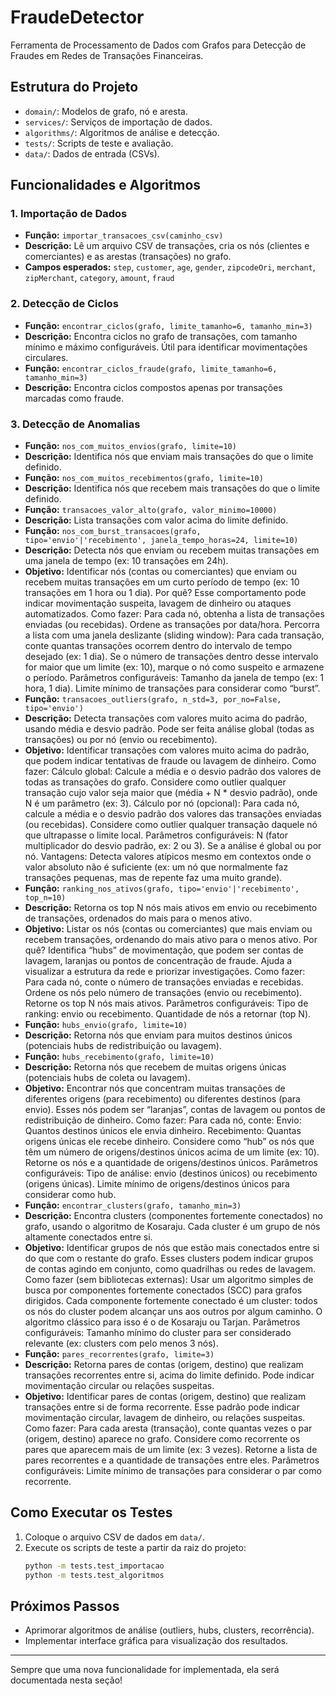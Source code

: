 # FraudeDetector

Ferramenta de Processamento de Dados com Grafos para Detecção de Fraudes em Redes de Transações Financeiras.

## Estrutura do Projeto

- `domain/`: Modelos de grafo, nó e aresta.
- `services/`: Serviços de importação de dados.
- `algorithms/`: Algoritmos de análise e detecção.
- `tests/`: Scripts de teste e avaliação.
- `data/`: Dados de entrada (CSVs).

## Funcionalidades e Algoritmos

### 1. Importação de Dados
- **Função:** `importar_transacoes_csv(caminho_csv)`
- **Descrição:** Lê um arquivo CSV de transações, cria os nós (clientes e comerciantes) e as arestas (transações) no grafo.
- **Campos esperados:** `step`, `customer`, `age`, `gender`, `zipcodeOri`, `merchant`, `zipMerchant`, `category`, `amount`, `fraud`

### 2. Detecção de Ciclos
- **Função:** `encontrar_ciclos(grafo, limite_tamanho=6, tamanho_min=3)`
- **Descrição:** Encontra ciclos no grafo de transações, com tamanho mínimo e máximo configuráveis. Útil para identificar movimentações circulares.
- **Função:** `encontrar_ciclos_fraude(grafo, limite_tamanho=6, tamanho_min=3)`
- **Descrição:** Encontra ciclos compostos apenas por transações marcadas como fraude.

### 3. Detecção de Anomalias
- **Função:** `nos_com_muitos_envios(grafo, limite=10)`
- **Descrição:** Identifica nós que enviam mais transações do que o limite definido.
- **Função:** `nos_com_muitos_recebimentos(grafo, limite=10)`
- **Descrição:** Identifica nós que recebem mais transações do que o limite definido.
- **Função:** `transacoes_valor_alto(grafo, valor_minimo=10000)`
- **Descrição:** Lista transações com valor acima do limite definido.
- **Função:** `nos_com_burst_transacoes(grafo, tipo='envio'|'recebimento', janela_tempo_horas=24, limite=10)`
- **Descrição:** Detecta nós que enviam ou recebem muitas transações em uma janela de tempo (ex: 10 transações em 24h).
- **Objetivo:** Identificar nós (contas ou comerciantes) que enviam ou recebem muitas transações em um curto período de tempo (ex: 10 transações em 1 hora ou 1 dia).
Por quê?
Esse comportamento pode indicar movimentação suspeita, lavagem de dinheiro ou ataques automatizados.
Como fazer:
Para cada nó, obtenha a lista de transações enviadas (ou recebidas).
Ordene as transações por data/hora.
Percorra a lista com uma janela deslizante (sliding window):
Para cada transação, conte quantas transações ocorrem dentro do intervalo de tempo desejado (ex: 1 dia).
Se o número de transações dentro desse intervalo for maior que um limite (ex: 10), marque o nó como suspeito e armazene o período.
Parâmetros configuráveis:
Tamanho da janela de tempo (ex: 1 hora, 1 dia).
Limite mínimo de transações para considerar como “burst”.
- **Função:** `transacoes_outliers(grafo, n_std=3, por_no=False, tipo='envio')`
- **Descrição:** Detecta transações com valores muito acima do padrão, usando média e desvio padrão. Pode ser feita análise global (todas as transações) ou por nó (envio ou recebimento).
- **Objetivo:** Identificar transações com valores muito acima do padrão, que podem indicar tentativas de fraude ou lavagem de dinheiro.
Como fazer:
Cálculo global:
Calcule a média e o desvio padrão dos valores de todas as transações do grafo.
Considere como outlier qualquer transação cujo valor seja maior que (média + N * desvio padrão), onde N é um parâmetro (ex: 3).
Cálculo por nó (opcional):
Para cada nó, calcule a média e o desvio padrão dos valores das transações enviadas (ou recebidas).
Considere como outlier qualquer transação daquele nó que ultrapasse o limite local.
Parâmetros configuráveis:
N (fator multiplicador do desvio padrão, ex: 2 ou 3).
Se a análise é global ou por nó.
Vantagens:
Detecta valores atípicos mesmo em contextos onde o valor absoluto não é suficiente (ex: um nó que normalmente faz transações pequenas, mas de repente faz uma muito grande).
- **Função:** `ranking_nos_ativos(grafo, tipo='envio'|'recebimento', top_n=10)`
- **Descrição:** Retorna os top N nós mais ativos em envio ou recebimento de transações, ordenados do mais para o menos ativo.
- **Objetivo:** Listar os nós (contas ou comerciantes) que mais enviam ou recebem transações, ordenando do mais ativo para o menos ativo.
Por quê?
Identifica “hubs” de movimentação, que podem ser contas de lavagem, laranjas ou pontos de concentração de fraude.
Ajuda a visualizar a estrutura da rede e priorizar investigações.
Como fazer:
Para cada nó, conte o número de transações enviadas e recebidas.
Ordene os nós pelo número de transações (envio ou recebimento).
Retorne os top N nós mais ativos.
Parâmetros configuráveis:
Tipo de ranking: envio ou recebimento.
Quantidade de nós a retornar (top N).
- **Função:** `hubs_envio(grafo, limite=10)`
- **Descrição:** Retorna nós que enviam para muitos destinos únicos (potenciais hubs de redistribuição ou lavagem).
- **Função:** `hubs_recebimento(grafo, limite=10)`
- **Descrição:** Retorna nós que recebem de muitas origens únicas (potenciais hubs de coleta ou lavagem).
- **Objetivo:** Encontrar nós que concentram muitas transações de diferentes origens (para recebimento) ou diferentes destinos (para envio).
Esses nós podem ser “laranjas”, contas de lavagem ou pontos de redistribuição de dinheiro.
Como fazer:
Para cada nó, conte:
Envio: Quantos destinos únicos ele envia dinheiro.
Recebimento: Quantas origens únicas ele recebe dinheiro.
Considere como “hub” os nós que têm um número de origens/destinos únicos acima de um limite (ex: 10).
Retorne os nós e a quantidade de origens/destinos únicos.
Parâmetros configuráveis:
Tipo de análise: envio (destinos únicos) ou recebimento (origens únicas).
Limite mínimo de origens/destinos únicos para considerar como hub.
- **Função:** `encontrar_clusters(grafo, tamanho_min=3)`
- **Descrição:** Encontra clusters (componentes fortemente conectados) no grafo, usando o algoritmo de Kosaraju. Cada cluster é um grupo de nós altamente conectados entre si.
- **Objetivo:** Identificar grupos de nós que estão mais conectados entre si do que com o restante do grafo.
Esses clusters podem indicar grupos de contas agindo em conjunto, como quadrilhas ou redes de lavagem.
Como fazer (sem bibliotecas externas):
Usar um algoritmo simples de busca por componentes fortemente conectados (SCC) para grafos dirigidos.
Cada componente fortemente conectado é um cluster: todos os nós do cluster podem alcançar uns aos outros por algum caminho.
O algoritmo clássico para isso é o de Kosaraju ou Tarjan.
Parâmetros configuráveis:
Tamanho mínimo do cluster para ser considerado relevante (ex: clusters com pelo menos 3 nós).
- **Função:** `pares_recorrentes(grafo, limite=3)`
- **Descrição:** Retorna pares de contas (origem, destino) que realizam transações recorrentes entre si, acima do limite definido. Pode indicar movimentação circular ou relações suspeitas.
- **Objetivo:** Identificar pares de contas (origem, destino) que realizam transações entre si de forma recorrente.
Esse padrão pode indicar movimentação circular, lavagem de dinheiro, ou relações suspeitas.
Como fazer:
Para cada aresta (transação), conte quantas vezes o par (origem, destino) aparece no grafo.
Considere como recorrente os pares que aparecem mais de um limite (ex: 3 vezes).
Retorne a lista de pares recorrentes e a quantidade de transações entre eles.
Parâmetros configuráveis:
Limite mínimo de transações para considerar o par como recorrente.

## Como Executar os Testes

1. Coloque o arquivo CSV de dados em `data/`.
2. Execute os scripts de teste a partir da raiz do projeto:
   ```bash
   python -m tests.test_importacao
   python -m tests.test_algoritmos
   ```

## Próximos Passos
- Aprimorar algoritmos de análise (outliers, hubs, clusters, recorrência).
- Implementar interface gráfica para visualização dos resultados.

---
Sempre que uma nova funcionalidade for implementada, ela será documentada nesta seção!
